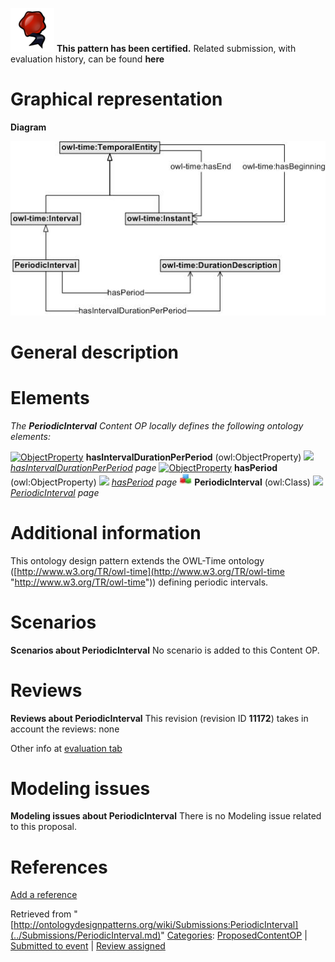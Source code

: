 [![](../images/thumb/b/b5/Certified.png/70px-Certified.png)](../Image/Certified.png.md "Certified.png") __This pattern has been certified.__
Related submission, with evaluation history, can be found __here__





#  Graphical representation


__Diagram__




[![Image:PeriodicIntervalv0.jpg](../images/6/60/PeriodicIntervalv0.jpg)](../Image/PeriodicIntervalv0.jpg.md "Image:PeriodicIntervalv0.jpg")




#  General description


  




#  Elements


_The __PeriodicInterval__ Content OP locally defines the following ontology elements:_



[![ObjectProperty](../../images/thumb/c/c3/ObjectProperty.gif/20px-ObjectProperty.gif)](../Image/ObjectProperty.gif.md "ObjectProperty") __hasIntervalDurationPerPeriod__ (owl:ObjectProperty) 
 [![](../../../images/thumb/8/87/ArrowRight.gif/11px-ArrowRight.gif)](../Image/ArrowRight.gif.md "ArrowRight.gif") _[hasIntervalDurationPerPeriod](../Submissions/PeriodicInterval/hasIntervalDurationPerPeriod.md "Submissions:PeriodicInterval/hasIntervalDurationPerPeriod") page_
[![ObjectProperty](../../images/thumb/c/c3/ObjectProperty.gif/20px-ObjectProperty.gif)](../Image/ObjectProperty.gif.md "ObjectProperty") __hasPeriod__ (owl:ObjectProperty) 
 [![](../../../images/thumb/8/87/ArrowRight.gif/11px-ArrowRight.gif)](../Image/ArrowRight.gif.md "ArrowRight.gif") _[hasPeriod](../Submissions/PeriodicInterval/hasPeriod.md "Submissions:PeriodicInterval/hasPeriod") page_
[![Class](../images/thumb/2/27/Class.gif/20px-Class.gif)](../Image/Class.gif.md "Class") __PeriodicInterval__ (owl:Class) 
 [![](../../../images/thumb/8/87/ArrowRight.gif/11px-ArrowRight.gif)](../Image/ArrowRight.gif.md "ArrowRight.gif") _[PeriodicInterval](../Submissions/PeriodicInterval/PeriodicInterval.md "Submissions:PeriodicInterval/PeriodicInterval") page_
#  Additional information


This ontology design pattern extends the OWL-Time ontology ([http://www.w3.org/TR/owl-time](http://www.w3.org/TR/owl-time "http://www.w3.org/TR/owl-time")) defining periodic intervals.


  




#  Scenarios



__Scenarios about PeriodicInterval__
No scenario is added to this Content OP.




#  Reviews



__Reviews about PeriodicInterval__
This revision (revision ID __11172__) takes in account the reviews: none


Other info at [evaluation tab](http://ontologydesignpatterns.org/wiki/index.php?title=Submissions:PeriodicInterval&action=evaluation "http://ontologydesignpatterns.org/wiki/index.php?title=Submissions:PeriodicInterval&action=evaluation")




  




#  Modeling issues



__Modeling issues about PeriodicInterval__
There is no Modeling issue related to this proposal.




  




#  References


[Add a reference](index.php@title=Odp%253AAdd_reference&subject=../Submissions/PeriodicInterval.md "http://ontologydesignpatterns.org/wiki/index.php?title=Odp:Add_reference&subject=Submissions%3APeriodicInterval")


  






Retrieved from "[http://ontologydesignpatterns.org/wiki/Submissions:PeriodicInterval](../Submissions/PeriodicInterval.md)"
 [Categories](http://ontologydesignpatterns.org/wiki/Special:Categories "Special:Categories"): [ProposedContentOP](../Category/ProposedContentOP.md "Category:ProposedContentOP") | [Submitted to event](../Category/Submitted_to_event.md "Category:Submitted to event") | [Review assigned](../Category/Review_assigned.md "Category:Review assigned")